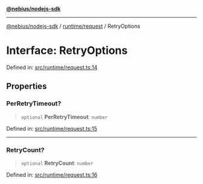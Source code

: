 [**@nebius/nodejs-sdk**](../../../README.md)

***

[@nebius/nodejs-sdk](../../../README.md) / [runtime/request](../README.md) / RetryOptions

# Interface: RetryOptions

Defined in: [src/runtime/request.ts:14](https://github.com/nebius/nodejs-sdk/blob/2ec552fb564ad8fdbf78c4eb6e73ce9101501e8a/src/runtime/request.ts#L14)

## Properties

### PerRetryTimeout?

> `optional` **PerRetryTimeout**: `number`

Defined in: [src/runtime/request.ts:15](https://github.com/nebius/nodejs-sdk/blob/2ec552fb564ad8fdbf78c4eb6e73ce9101501e8a/src/runtime/request.ts#L15)

***

### RetryCount?

> `optional` **RetryCount**: `number`

Defined in: [src/runtime/request.ts:16](https://github.com/nebius/nodejs-sdk/blob/2ec552fb564ad8fdbf78c4eb6e73ce9101501e8a/src/runtime/request.ts#L16)

